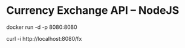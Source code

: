 # Currency Exchange API – NodeJS

docker run -d -p 8080:8080 <Image Name>

curl -i http://localhost:8080/fx
